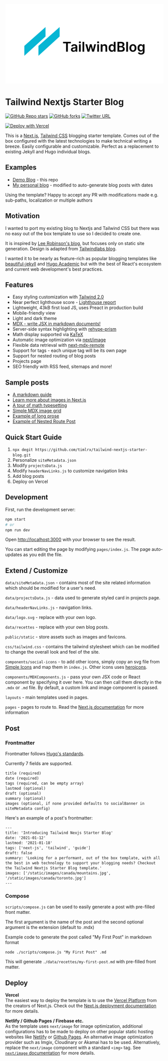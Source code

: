 ![tailwind-nextjs-banner](/public/static/images/twitter-card.png)

# Tailwind Nextjs Starter Blog

[![GitHub Repo stars](https://img.shields.io/github/stars/timlrx/tailwind-nextjs-starter-blog?style=social)](https://GitHub.com/timlrx/tailwind-nextjs-starter-blog/stargazers/)
[![GitHub forks](https://img.shields.io/github/forks/timlrx/tailwind-nextjs-starter-blog?style=social)](https://GitHub.com/timlrx/tailwind-nextjs-starter-blog/network/)
[![Twitter URL](https://img.shields.io/twitter/url?style=social&url=https%3A%2F%2Ftwitter.com%2Ftimlrxx)](https://twitter.com/timlrxx)

[![Deploy with Vercel](https://vercel.com/button)](https://vercel.com/new/git/external?repository-url=https://github.com/timlrx/tailwind-nextjs-starter-blog)

This is a [Next.js](https://nextjs.org/), [Tailwind CSS](https://tailwindcss.com/) blogging starter template. Comes out of the box configured with the latest technologies to make technical writing a breeze. Easily configurable and customizable. Perfect as a replacement to existing Jekyll and Hugo individual blogs.

## Examples

- [Demo Blog](https://tailwind-nextjs-starter-blog.vercel.app/) - this repo
- [My personal blog](https://www.timlrx.com) - modified to auto-generate blog posts with dates

Using the template? Happy to accept any PR with modifications made e.g. sub-paths, localization or multiple authors

## Motivation

I wanted to port my existing blog to Nextjs and Tailwind CSS but there was no easy out of the box template to use so I decided to create one.

It is inspired by [Lee Robinson's blog](https://github.com/leerob/leerob.io), but focuses only on static site generation. Design is adapted from [Tailwindlabs blog](https://github.com/tailwindlabs/blog.tailwindcss.com).

I wanted it to be nearly as feature-rich as popular blogging templates like [beautiful-jekyll](https://github.com/daattali/beautiful-jekyll) and [Hugo Academic](https://github.com/wowchemy/wowchemy-hugo-modules) but with the best of React's ecosystem and current web development's best practices.

## Features

- Easy styling customization with [Tailwind 2.0](https://blog.tailwindcss.com/tailwindcss-v2)
- Near perfect lighthouse score - [Lighthouse report](https://www.webpagetest.org/result/210111_DiC1_08f3670c3430bf4a9b76fc3b927716c5/)
- Lightweight, 43kB first load JS, uses Preact in production build
- Mobile-friendly view
- Light and dark theme
- [MDX - write JSX in markdown documents!](https://mdxjs.com/)
- Server-side syntax highlighting with [rehype-prism](https://github.com/mapbox/rehype-prism)
- Math display supported via [KaTeX](https://katex.org/)
- Automatic image optimization via [next/image](https://nextjs.org/docs/basic-features/image-optimization)
- Flexible data retrieval with [next-mdx-remote](https://github.com/hashicorp/next-mdx-remote)
- Support for tags - each unique tag will be its own page
- Support for nested routing of blog posts
- Projects page
- SEO friendly with RSS feed, sitemaps and more!

## Sample posts

- [A markdown guide](https://tailwind-nextjs-starter-blog.vercel.app/recettes/github-markdown-guide)
- [Learn more about images in Next.js](https://tailwind-nextjs-starter-blog.vercel.app/recettes/guide-to-using-images-in-nextjs)
- [A tour of math typesetting](https://tailwind-nextjs-starter-blog.vercel.app/recettes/deriving-ols-estimator)
- [Simple MDX image grid](https://tailwind-nextjs-starter-blog.vercel.app/recettes/pictures-of-canada)
- [Example of long prose](https://tailwind-nextjs-starter-blog.vercel.app/recettes/the-time-machine)
- [Example of Nested Route Post](https://tailwind-nextjs-starter-blog.vercel.app/recettes/nested-route/introducing-multi-part-posts-with-nested-routing)

## Quick Start Guide

1. `npx degit https://github.com/timlrx/tailwind-nextjs-starter-blog.git`
2. Personalize `siteMetadata.json`
3. Modify `projectsData.js`
4. Modify `headerNavLinks.js` to customize navigation links
5. Add blog posts
6. Deploy on Vercel

## Development

First, run the development server:

```bash
npm start
# or
npm run dev
```

Open [http://localhost:3000](http://localhost:3000) with your browser to see the result.

You can start editing the page by modifying `pages/index.js`. The page auto-updates as you edit the file.

## Extend / Customize

`data/siteMetadata.json` - contains most of the site related information which should be modified for a user's need.

`data/projectsData.js` - data used to generate styled card in projects page.

`data/headerNavLinks.js` - navigation links.

`data/logo.svg` - replace with your own logo.

`data/recettes` - replace with your own blog posts.

`public/static` - store assets such as images and favicons.

`css/tailwind.css` - contains the tailwind stylesheet which can be modified to change the overall look and feel of the site.

`components/social-icons` - to add other icons, simply copy an svg file from [Simple Icons](https://simpleicons.org/) and map them in `index.js`. Other icons uses [heroicons](https://heroicons.com/).

`components/MDXComponents.js` - pass your own JSX code or React component by specifying it over here. You can then call them directly in the `.mdx` or `.md` file. By default, a custom link and image component is passed.

`layouts` - main templates used in pages.

`pages` - pages to route to. Read the [Next.js documentation](https://nextjs.org/docs) for more information

## Post

### Frontmatter

Frontmatter follows [Hugo's standards](https://gohugo.io/content-management/front-matter/).

Currently 7 fields are supported.

```
title (required)
date (required)
tags (required, can be empty array)
lastmod (optional)
draft (optional)
summary (optional)
images (optional, if none provided defaults to socialBanner in siteMetadata config)
```

Here's an example of a post's frontmatter:

```
---
title: 'Introducing Tailwind Nexjs Starter Blog'
date: '2021-01-12'
lastmod: '2021-01-18'
tags: ['next-js', 'tailwind', 'guide']
draft: false
summary: 'Looking for a performant, out of the box template, with all the best in web technology to support your blogging needs? Checkout the Tailwind Nextjs Starter Blog template.'
images: ['/static/images/canada/mountains.jpg', '/static/images/canada/toronto.jpg']
---
```

### Compose

`scripts/compose.js` can be used to easily generate a post with pre-filled front matter.

The first argument is the name of the post and the second optional argument is the extension (default to .mdx)

Example code to generate the post called "My First Post" in markdown format

```
node ./scripts/compose.js "My First Post" .md
```

This will generate `./data/recettes/my-first-post.md` with pre-filled front matter.

## Deploy

**Vercel**  
The easiest way to deploy the template is to use the [Vercel Platform](https://vercel.com) from the creators of Next.js. Check out the [Next.js deployment documentation](https://nextjs.org/docs/deployment) for more details.

**Netlify / Github Pages / Firebase etc.**  
As the template uses `next/image` for image optimization, additional configurations has to be made to deploy on other popular static hosting websites like [Netlify](https://www.netlify.com/) or [Github Pages](https://pages.github.com/). An alternative image optimization provider such as Imgix, Cloudinary or Akamai has to be used. Alternatively, replace the `next/image` component with a standard `<img>` tag. See [`next/image` documentation](https://nextjs.org/docs/basic-features/image-optimization) for more details.
